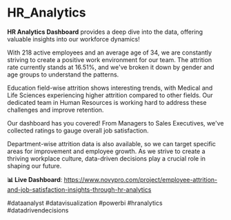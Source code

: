 # HR_Analytics

**HR Analytics Dashboard** provides a deep dive into the data, offering valuable insights into our workforce dynamics!

With 218 active employees and an average age of 34, we are constantly striving to create a positive work environment for our team. The attrition rate currently stands at 16.51%, and we've broken it down by gender and age groups to understand the patterns.

Education field-wise attrition shows interesting trends, with Medical and Life Sciences experiencing higher attrition compared to other fields. Our dedicated team in Human Resources is working hard to address these challenges and improve retention.

Our dashboard has you covered! From Managers to Sales Executives, we've collected ratings to gauge overall job satisfaction.

Department-wise attrition data is also available, so we can target specific areas for improvement and employee growth. As we strive to create a thriving workplace culture, data-driven decisions play a crucial role in shaping our future.


**📊 Live Dashboard**: https://www.novypro.com/project/employee-attrition-and-job-satisfaction-insights-through-hr-analytics


#dataanalyst #datavisualization #powerbi #hranalytics #datadrivendecisions

